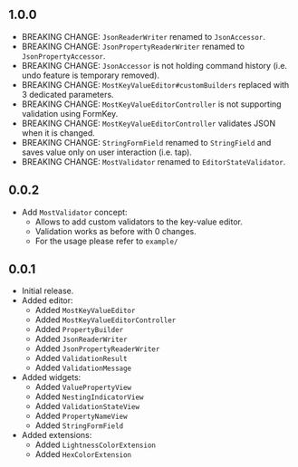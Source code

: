 ## 1.0.0
- BREAKING CHANGE: `JsonReaderWriter` renamed to `JsonAccessor`.
- BREAKING CHANGE: `JsonPropertyReaderWriter` renamed to `JsonPropertyAccessor`.
- BREAKING CHANGE: `JsonAccessor` is not holding command history (i.e. undo feature is temporary removed).
- BREAKING CHANGE: `MostKeyValueEditor#customBuilders` replaced with 3 dedicated parameters.
- BREAKING CHANGE: `MostKeyValueEditorController` is not supporting validation using FormKey.
- BREAKING CHANGE: `MostKeyValueEditorController` validates JSON when it is changed.
- BREAKING CHANGE: `StringFormField` renamed to `StringField` and saves value only on user interaction (i.e. tap).
- BREAKING CHANGE: `MostValidator` renamed to `EditorStateValidator`.

## 0.0.2
- Add `MostValidator` concept:
  - Allows to add custom validators to the key-value editor.
  - Validation works as before with 0 changes.
  - For the usage please refer to `example/`

## 0.0.1

- Initial release.
- Added editor:
  - Added `MostKeyValueEditor`
  - Added `MostKeyValueEditorController`
  - Added `PropertyBuilder`
  - Added `JsonReaderWriter`
  - Added `JsonPropertyReaderWriter`
  - Added `ValidationResult`
  - Added `ValidationMessage`
- Added widgets:
  - Added `ValuePropertyView`
  - Added `NestingIndicatorView`
  - Added `ValidationStateView`
  - Added `PropertyNameView`
  - Added `StringFormField`
- Added extensions:
  - Added `LightnessColorExtension`
  - Added `HexColorExtension`